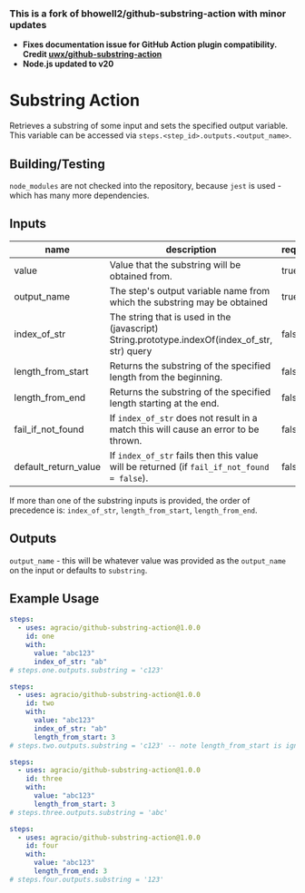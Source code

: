 ### This is a fork of bhowell2/github-substring-action with minor updates
* **Fixes documentation issue for GitHub Action plugin compatibility. Credit [uwx/github-substring-action](https://github.com/uwx/github-substring-action)**
* **Node.js updated to v20**

# Substring Action  
Retrieves a substring of some input and sets the specified output variable.
This variable can be accessed via `steps.<step_id>.outputs.<output_name>`.

## Building/Testing
`node_modules` are not checked into the repository, because `jest` is used - which has many more 
dependencies.

## Inputs
| name | description | required | default |
|------|-------------|----------|---------|
| value | Value that the substring will be obtained from. | true | - |
| output_name | The step's output variable name from which the substring may be obtained | true | substring |
| index_of_str | The string that is used in the (javascript) String.prototype.indexOf(index_of_str, str) query | false | - |
| length_from_start | Returns the substring of the specified length from the beginning. | false | - |
| length_from_end | Returns the substring of the specified length starting at the end. | false | - |
| fail_if_not_found | If `index_of_str` does not result in a match this will cause an error to be thrown. | false | true |
| default_return_value | If `index_of_str` fails then this value will be returned (if `fail_if_not_found = false`). | false | "" (empty string) |

If more than one of the substring inputs is provided, the order of precedence is: `index_of_str`, `length_from_start`, 
`length_from_end`.

## Outputs
`output_name` - this will be whatever value was provided as the `output_name` on the input or defaults to `substring`.

## Example Usage
```yaml
steps:
  - uses: agracio/github-substring-action@1.0.0
    id: one
    with:
      value: "abc123"
      index_of_str: "ab"
# steps.one.outputs.substring = 'c123'
```

```yaml
steps:
  - uses: agracio/github-substring-action@1.0.0
    id: two
    with:
      value: "abc123"
      index_of_str: "ab"
      length_from_start: 3
# steps.two.outputs.substring = 'c123' -- note length_from_start is ignored
```

```yaml
steps:
  - uses: agracio/github-substring-action@1.0.0
    id: three
    with:
      value: "abc123"
      length_from_start: 3
# steps.three.outputs.substring = 'abc'
```

```yaml
steps:
  - uses: agracio/github-substring-action@1.0.0
    id: four
    with:
      value: "abc123"
      length_from_end: 3
# steps.four.outputs.substring = '123'
```
